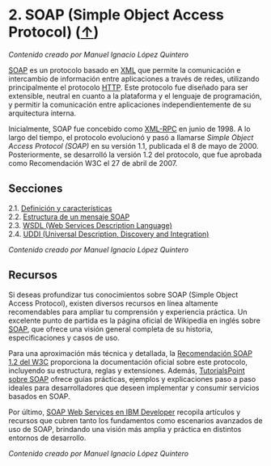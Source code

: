 # 2. SOAP (Simple Object Access Protocol) ([↑](../README.md))

_Contenido creado por Manuel Ignacio López Quintero_

[SOAP](https://en.wikipedia.org/wiki/SOAP) es un protocolo basado en [XML](https://en.wikipedia.org/wiki/XML) que permite la comunicación e intercambio de información entre aplicaciones a través de redes, utilizando principalmente el protocolo [HTTP](https://en.wikipedia.org/wiki/HTTP). Este protocolo fue diseñado para ser extensible, neutral en cuanto a la plataforma y el lenguaje de programación, y permitir la comunicación entre aplicaciones independientemente de su arquitectura interna.

Inicialmente, SOAP fue concebido como [XML-RPC](https://en.wikipedia.org/wiki/XML-RPC) en junio de 1998. A lo largo del tiempo, el protocolo evolucionó y pasó a llamarse *Simple Object Access Protocol (SOAP)* en su versión 1.1, publicada el 8 de mayo de 2000. Posteriormente, se desarrolló la versión 1.2 del protocolo, que fue aprobada como Recomendación W3C el 27 de abril de 2007.

## Secciones

2.1. [Definición y características](2.1.md)<br />
2.2. [Estructura de un mensaje SOAP](2.2.md)<br />
2.3. [WSDL (Web Services Description Language)](2.3.md)<br />
2.4. [UDDI (Universal Description, Discovery and Integration)](2.4.md)

_Contenido creado por Manuel Ignacio López Quintero_

## Recursos

Si deseas profundizar tus conocimientos sobre SOAP (Simple Object Access Protocol), existen diversos recursos en línea altamente recomendables para ampliar tu comprensión y experiencia práctica. Un excelente punto de partida es la página oficial de Wikipedia en inglés sobre [SOAP](https://en.wikipedia.org/wiki/SOAP), que ofrece una visión general completa de su historia, especificaciones y casos de uso.

Para una aproximación más técnica y detallada, la [Recomendación SOAP 1.2 del W3C](https://www.w3.org/TR/soap12/) proporciona la documentación oficial sobre este protocolo, incluyendo su estructura, reglas y extensiones. Además, [TutorialsPoint sobre SOAP](https://www.tutorialspoint.com/soap/) ofrece guías prácticas, ejemplos y explicaciones paso a paso ideales para desarrolladores que deseen implementar y consumir servicios basados en SOAP.

Por último, [SOAP Web Services en IBM Developer](https://developer.ibm.com/articles/ws-soa-develop-web-services/) recopila artículos y recursos que cubren tanto los fundamentos como escenarios avanzados de uso de SOAP, brindando una visión más amplia y práctica en distintos entornos de desarrollo.

_Contenido creado por Manuel Ignacio López Quintero_
